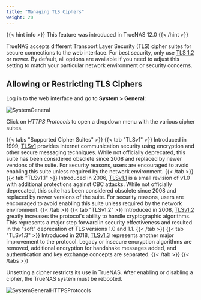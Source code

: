 ```yaml
---
title: "Managing TLS Ciphers"
weight: 20
---
```


{{< hint info >}}
This feature was introduced in TrueNAS 12.0
{{< /hint >}}

TrueNAS accepts different Transport Layer Security (TLS) cipher suites for secure connections to the web interface.
For best security, only use [TLS 1.2](https://tools.ietf.org/html/rfc5246) or newer.
By default, all options are available if you need to adjust this setting to match your particular network environment or security concerns.

## Allowing or Restricting TLS Ciphers

Log in to the web interface and go to **System > General**:

![SystemGeneral](/images/CORE/12.0/SystemGeneral.png "System General")

Click on *HTTPS Protocols* to open a dropdown menu with the various cipher suites.

{{< tabs "Supported Cipher Suites" >}}
{{< tab "TLSv1" >}}
Introduced in 1999, [TLSv1](https://tools.ietf.org/html/rfc2246) provides Internet communication security using encryption and other secure messaging techniques.
While not officially deprecated, this suite has been considered obsolete since 2008 and replaced by newer versions of the suite.
For security reasons, users are encouraged to avoid enabling this suite unless required by the network environment.
{{< /tab >}}
{{< tab "TLSv1.1" >}}
Introduced in 2006, [TLSv1.1](https://tools.ietf.org/html/rfc4346) is a small revision of v1.0 with additional protections against CBC attacks.
While not officially deprecated, this suite has been considered obsolete since 2008 and replaced by newer versions of the suite.
For security reasons, users are encouraged to avoid enabling this suite unless required by the network environment.
{{< /tab >}}
{{< tab "TLSv1.2" >}}
Introduced in 2008, [TLSv1.2](https://tools.ietf.org/html/rfc5246) greatly increases the protocol's ability to handle cryptographic algorithms.
This represents a major step forward in security effectiveness and resulted in the "soft" deprecation of TLS versions 1.0 and 1.1.
{{< /tab >}}
{{< tab "TLSv1.3" >}}
Introduced in 2018, [TLSv1.3](https://www.rfc-editor.org/rfc/rfc8446.html) represents another major improvement to the protocol.
Legacy or insecure encryption algorithms are removed, additional encryption for handshake messages added, and authentication and key exchange concepts are separated.
{{< /tab >}}
{{< /tabs >}}


Unsetting a cipher restricts its use in TrueNAS.
After enabling or disabling a cipher, the TrueNAS system must be rebooted.

![SystemGeneralHTTPSProtocols](/images/CORE/12.0/SystemGeneralHTTPSProtocols.png "HTTPS Protocols")
